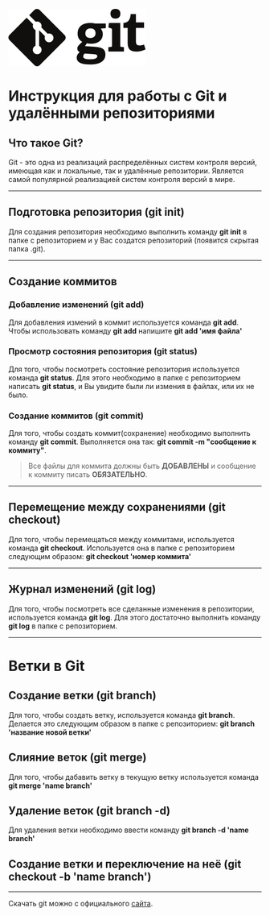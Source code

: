 ![logo](Git-logo.png)

# Инструкция для работы с Git и удалёнными репозиториями

## Что такое Git? 

Git - это одна из реализаций распределённых систем контроля версий, имеющая как и локальные, так и удалённые репозитории. Является самой популярной реализацией систем контроля версий в мире.

***

## Подготовка репозитория (git init)
Для создания репозитория необходимо выполнить команду **git init**  в папке с репозиторием и у Вас создатся репозиторий (появится скрытая папка .git).

***

## Создание коммитов

### Добавление изменений (git add)
Для добавления измений в коммит используется команда **git add**. Чтобы использовать команду **git add** напишите **git add 'имя файла'**

### Просмотр состояния репозитория (git status)
Для того, чтобы посмотреть состояние репозитория используется команда **git status**. Для этого необходимо в папке с репозиторием написать **git status**, и Вы увидите были ли измения в файлах, или их не было.

### Создание коммитов (git commit)
Для того, чтобы создать коммит(сохранение) необходимо выполнить команду **git commit**. Выполняется она так: **git commit -m "сообщение к коммиту"**. 

 >Все файлы для коммита должны быть **ДОБАВЛЕНЫ** и сообщение к коммиту писать **ОБЯЗАТЕЛЬНО**.

 ***

## Перемещение между сохранениями (git checkout)
Для того, чтобы перемещаться между коммитами, используется команда **git checkout**. Используется она в папке с репозиторием следующим образом: **git checkout 'номер коммита'**

***

## Журнал изменений (git log)
Для того, чтобы посмотреть все сделанные изменения в репозитории, используется команда **git log**. Для этого достаточно выполнить команду **git log** в папке с 
репозиторием.  

***

# Ветки в Git

## Создание ветки (git branch)

Для того, чтобы создать ветку, используется команда **git branch**. Делается это следующим образом в папке с репозиторием: **git branch 'название новой ветки'**

## Слияние веток (git merge)

Для того, чтобы дабавить ветку в текущую ветку используется команда **git merge 'name branch'**

## Удаление веток (git branch -d)
Для удаления ветки необходимо ввести команду 
**git branch -d 'name branch'**

## Создание ветки и переключение на неё (git checkout -b 'name branch')
***

Скачать git можно с официального [сайта](https://git-scm.com/download).